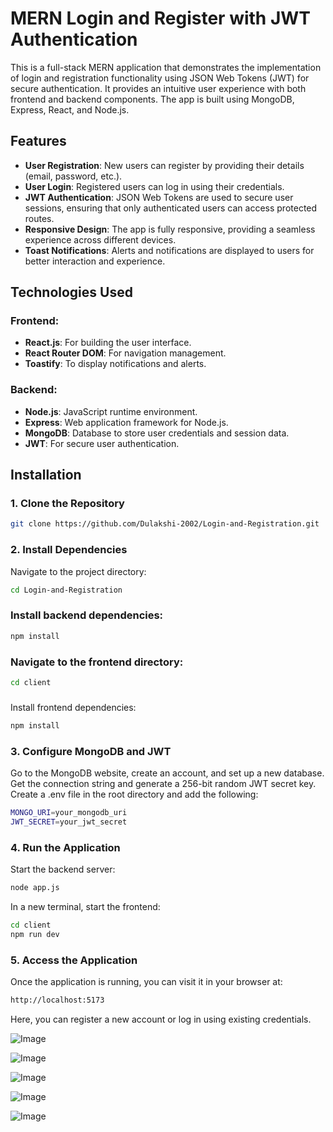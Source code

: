 


# MERN Login and Register with JWT Authentication

This is a full-stack MERN application that demonstrates the implementation of login and registration functionality using JSON Web Tokens (JWT) for secure authentication. It provides an intuitive user experience with both frontend and backend components. The app is built using MongoDB, Express, React, and Node.js.

## Features
- **User Registration**: New users can register by providing their details (email, password, etc.).
- **User Login**: Registered users can log in using their credentials.
- **JWT Authentication**: JSON Web Tokens are used to secure user sessions, ensuring that only authenticated users can access protected routes.
- **Responsive Design**: The app is fully responsive, providing a seamless experience across different devices.
- **Toast Notifications**: Alerts and notifications are displayed to users for better interaction and experience.

## Technologies Used
### Frontend:
- **React.js**: For building the user interface.
- **React Router DOM**: For navigation management.
- **Toastify**: To display notifications and alerts.

### Backend:
- **Node.js**: JavaScript runtime environment.
- **Express**: Web application framework for Node.js.
- **MongoDB**: Database to store user credentials and session data.
- **JWT**: For secure user authentication.

## Installation

### 1. Clone the Repository
```bash
git clone https://github.com/Dulakshi-2002/Login-and-Registration.git
```
### 2. Install Dependencies

Navigate to the project directory:

```bash
cd Login-and-Registration
```

### Install backend dependencies:

```bash
npm install
```

### Navigate to the frontend directory:

```bash
cd client
```

###
Install frontend dependencies:

```bash
npm install
```
### 3. Configure MongoDB and JWT

Go to the MongoDB website, create an account, and set up a new database.
Get the connection string and generate a 256-bit random JWT secret key.
Create a .env file in the root directory and add the following:

```bash
MONGO_URI=your_mongodb_uri
JWT_SECRET=your_jwt_secret
```

### 4. Run the Application
Start the backend server:
```bash
node app.js
```
In a new terminal, start the frontend:
```bash
cd client
npm run dev
```
### 5. Access the Application
Once the application is running, you can visit it in your browser at:
```bash
http://localhost:5173
```
Here, you can register a new account or log in using existing credentials.

![Image](https://github.com/user-attachments/assets/5c4f60eb-8c28-48a1-aaa6-027d483bf7c3)

![Image](https://github.com/user-attachments/assets/b3774c93-928f-4adf-8823-80d2c117cae6)

![Image](https://github.com/user-attachments/assets/57f70c67-e136-41f1-b064-f55012ed16bb)

![Image](https://github.com/user-attachments/assets/bda8f3aa-b768-4192-a265-ecc5b99c5da6)

![Image](https://github.com/user-attachments/assets/a4cc7fd4-25c2-45d4-b0d5-bf7238025aa3)

